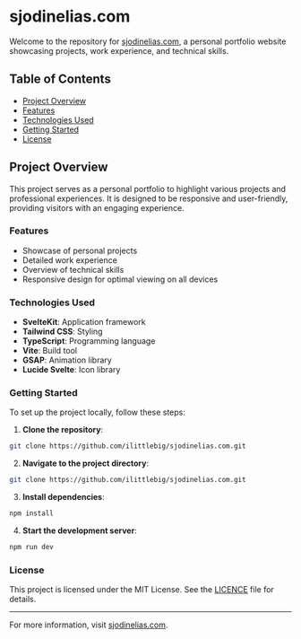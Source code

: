# sjodinelias.com
Welcome to the repository for [sjodinelias.com](https://sjodinelias.com), a personal portfolio website showcasing projects, work experience, and technical skills.

## Table of Contents
- [Project Overview](#project-overview)  
- [Features](#features) 
- [Technologies Used](#technologies-used)
- [Getting Started](#getting-started)
- [License](#license)

## Project Overview
This project serves as a personal portfolio to highlight various projects and professional experiences. It is designed to be responsive and user-friendly, providing visitors with an engaging experience.

### Features
- Showcase of personal projects
- Detailed work experience
- Overview of technical skills
- Responsive design for optimal viewing on all devices
 
### Technologies Used
- **SvelteKit**: Application framework
- **Tailwind CSS**: Styling
- **TypeScript**: Programming language
- **Vite**: Build tool
- **GSAP**: Animation library
- **Lucide Svelte**: Icon library
 
### Getting Started
To set up the project locally, follow these steps:
1. **Clone the repository**:
```bash
git clone https://github.com/ilittlebig/sjodinelias.com.git
```
2. **Navigate to the project directory**:
```bash
git clone https://github.com/ilittlebig/sjodinelias.com.git
```
3. **Install dependencies**:
```bash
npm install
```
4. **Start the development server**:
```bash
npm run dev
```

### License
This project is licensed under the MIT License. See the [LICENCE](/LICENSE) file for details.

---
For more information, visit [sjodinelias.com](https://sjodinelias.com).
